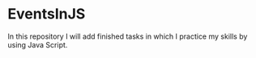 # EventsInJS
In this repository I will add finished tasks in which I practice my skills by using Java Script. 

